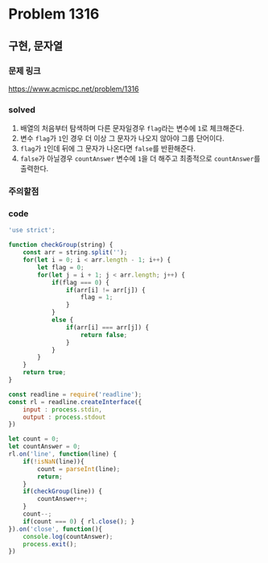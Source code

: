 # Problem 1316

## 구현, 문자열

### 문제 링크
<https://www.acmicpc.net/problem/1316>

### solved
1. 배열의 처음부터 탐색하며 다른 문자일경우 `flag`라는 변수에 `1`로 체크해준다.
2. 변수 `flag`가 `1`인 경우 더 이상 그 문자가 나오지 않아야 그룹 단어이다.
3. `flag`가 `1`인데 뒤에 그 문자가 나온다면 `false`를 반환해준다.
4. `false`가 아닐경우 `countAnswer` 변수에 `1`을 더 해주고 최종적으로 `countAnswer`를 출력한다.

### 주의할점

### code
```javascript
'use strict';

function checkGroup(string) {
    const arr = string.split('');
    for(let i = 0; i < arr.length - 1; i++) {
        let flag = 0;
        for(let j = i + 1; j < arr.length; j++) {
            if(flag === 0) {
                if(arr[i] != arr[j]) {
                    flag = 1;
                }
            }
            else {
                if(arr[i] === arr[j]) {
                    return false;
                }
            }
        }
    }
    return true;
}

const readline = require('readline');
const rl = readline.createInterface({
    input : process.stdin,
    output : process.stdout
})

let count = 0;
let countAnswer = 0;
rl.on('line', function(line) {
    if(!isNaN(line)){
        count = parseInt(line);
        return;
    }
    if(checkGroup(line)) {
        countAnswer++;
    }
    count--;
    if(count === 0) { rl.close(); }
}).on('close', function(){
    console.log(countAnswer);
    process.exit();
})
